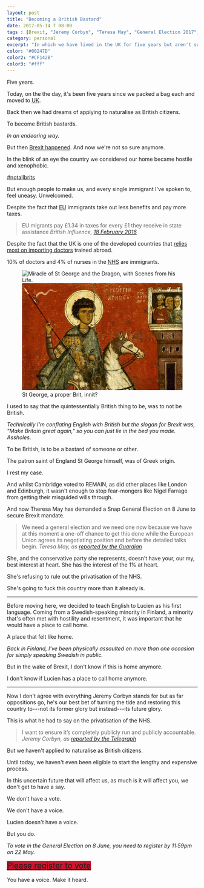 ```yaml
---
layout: post
title: "Becoming a British Bastard"
date: 2017-05-14 T 08:00
tags : [Brexit, "Jeremy Corbyn", "Teresa May", "General Election 2017", Immigration, Anniversary]
category: personal
excerpt: "In which we have lived in the UK for five years but aren't sure if we can call this home anymore."
color: "#00247D"
color2: "#CF142B"
color3: "#fff"
---
```

Five years.

Today, on the the day, it's been five years since we packed a bag each and moved to <abbr title="United Kingdom" class="small-caps">UK</abbr>.

Back then we had dreams of applying to naturalise as British citizens.

To become British bastards.

*In an endearing way.*

But then [Brexit happened][brexit]. And now we're not so sure anymore.

In the blink of an eye the country we considered our home became hostile and xenophobic.

[\#notallbrits][brits]

But enough people to make us, and every single immigrant I've spoken to, feel uneasy. Unwelcomed.

Despite the fact that <abbr title="Eurpean Union" class="small-caps">EU</abbr> immigrants take out less benefits and pay more taxes.

> EU migrants pay £1.34 in taxes for every £1 they receive in state assistance <cite>British Influence, <a href="https://fullfact.org/immigration/do-eu-immigrants-contribute-134-every-1-they-receive/">18 February 2016</a></cite>

Despite the fact that the <abbr class="small-caps">UK</abbr> is one of the developed countries that [relies most on importing doctors][fact] trained abroad.

10% of doctors and 4% of nurses in the <abbr title="National Health Service" class="small-caps">NHS</abbr> are immigrants.

<figure>
  <img class="js-lazy-load" data-original="/assets/posts/2017/may/becoming-a-british-bastard/st-george-min.jpg" alt="Miracle of St George and the Dragon, with Scenes from his Life.">
  <noscript>
    <img src="/assets/posts/2017/may/becoming-a-british-bastard/st-george-min.jpg" alt="Miracle of St George and the Dragon, with Scenes from his Life.">
  </noscript>
  <figcaption>St George, a proper Brit, innit?</figcaption>
</figure>

I used to say that the quintessentially British thing to be, was to not be British.

*Technically I'm conflating English with British but the slogan for Brexit was, "Make Britain great again," so you can just lie in the bed you made. Assholes.*

To be British, is to be a bastard of someone or other.

The patron saint of England St George himself, was of Greek origin.

I rest my case.

And whilst Cambridge voted to <span class="small-caps">REMAIN</span>, as did other places like London and Edinburgh, it wasn't enough to stop fear-mongers like Nigel Farrage from getting their misguided wills through.

And now Theresa May has demanded a Snap General Election on 8 June to secure Brexit mandate.

> We need a general election and we need one now because we have at this moment a one-off chance to get this done while the European Union agrees its negotiating position and before the detailed talks begin. <cite>Teresa May, as <a href="https://www.theguardian.com/politics/2017/apr/18/theresa-may-calls-for-general-election-in-bid-to-secure-brexit-mandate">reported by the Guardian</a></cite>

She, and the conservative party she represents, doesn't have your, our my, best interest at heart. She has the interest of the 1% at heart.

She's refusing to rule out the privatisation of the <abbr class="small-caps">NHS</abbr>.

She's going to fuck this country more than it already is.

***

Before moving here, we decided to teach English to Lucien as his first language. Coming from a Swedish-speaking minority in Finland, a minority that's often met with hostility and resentment, it was important that he would have a place to call home.

A place that felt like home.

*Back in Finland, I've been physically assaulted on more than one occasion for simply speaking Swedish in public.*

But in the wake of Brexit, I don't know if this is home anymore.

I don't know if Lucien has a place to call home anymore.

***

Now I don't agree with everything Jeremy Corbyn stands for but as far oppositions go, he's our best bet of turning the tide and restoring this country to---not its former glory but instead---its future glory.

This is what he had to say on the privatisation of the <abbr class="small-caps">NHS</abbr>.

> I want to ensure it’s completely publicly run and publicly accountable. <cite>Jeremy Corbyn, as <a href="http://www.telegraph.co.uk/news/politics/labour/11775739/jeremy-corbyn-policies.html">reported by the Telegraph</a></cite>

But we haven't applied to naturalise as British citizens.

Until today, we haven't even been eligible to start the lengthy and expensive process.

In this uncertain future that will affect us, as much is it will affect you, we don't get to have a say.

We don't have a vote.

We don't have a voice.

Lucien doesn't have a voice.

But you do.

*To vote in the General Election on 8 June, you need to register by 11:59pm on 22 May.*

<div style="font-size: 1.5em; line-height: 1.3554;">
  <a href="https://www.gov.uk/register-to-vote" style="background-image: linear-gradient(to bottom, #CF142B 100%, #CF142B 100%);">Please register to vote</a>
</div>

You have a voice. Make it heard.

[brexit]: /blog/jingoistic-june-justifiable-july-and-accepting-august-issue-06-08-16
[brits]: https://twitter.com/search?q=%23notallbrits&src=typd
[fact]: http://www.euro.who.int/__data/assets/pdf_file/0006/248343/Health-Professional-Mobility-in-a-Changing-Europe.pdf#page=282
[register]: https://www.gov.uk/register-to-vote